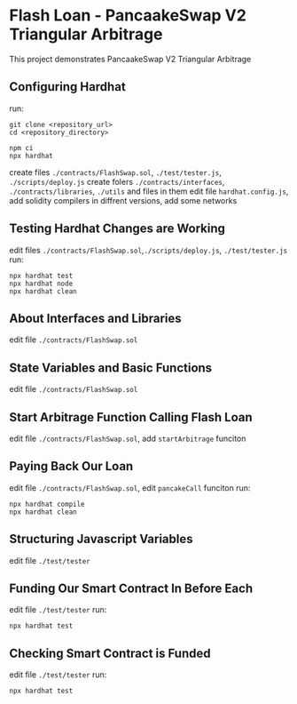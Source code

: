 # Flash Loan - PancaakeSwap V2 Triangular Arbitrage

This project demonstrates PancaakeSwap V2 Triangular Arbitrage

## Configuring Hardhat

run:

```shell
git clone <repository_url>
cd <repository_directory>
```

```shell
npm ci
npx hardhat
```

create files `./contracts/FlashSwap.sol`, `./test/tester.js`, `./scripts/deploy.js`
create folers `./contracts/interfaces`, `./contracts/libraries`, `./utils` and files in them
edit file `hardhat.config.js`, add solidity compilers in diffrent versions, add some networks

## Testing Hardhat Changes are Working

edit files `./contracts/FlashSwap.sol`,`./scripts/deploy.js`, `./test/tester.js`
run:

```shell
npx hardhat test
npx hardhat node
npx hardhat clean
```

## About Interfaces and Libraries

edit file `./contracts/FlashSwap.sol`

## State Variables and Basic Functions

edit file `./contracts/FlashSwap.sol`

## Start Arbitrage Function Calling Flash Loan

edit file `./contracts/FlashSwap.sol`, add `startArbitrage` funciton

## Paying Back Our Loan

edit file `./contracts/FlashSwap.sol`, edit `pancakeCall` funciton
run:

```shell
npx hardhat compile
npx hardhat clean
```

## Structuring Javascript Variables

edit file `./test/tester`

## Funding Our Smart Contract In Before Each

edit file `./test/tester`
run:

```shell
npx hardhat test
```

## Checking Smart Contract is Funded

edit file `./test/tester`
run:

```shell
npx hardhat test
```
